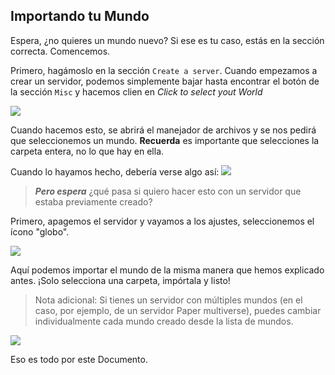 ## Importando tu Mundo

Espera, ¿no quieres un mundo nuevo? Si ese es tu caso, estás en la sección correcta. Comencemos.

Primero, hagámoslo en la sección ``Create a server``.
Cuando empezamos a crear un servidor, podemos simplemente bajar hasta encontrar el botón de la sección ``Misc`` y hacemos clien en _Click to select yout World_

![](https://i.imgur.com/QPxVb7k.png)

Cuando hacemos esto, se abrirá el manejador de archivos y se nos pedirá que seleccionemos un mundo. **Recuerda** es importante que selecciones la carpeta entera, no lo que hay en ella.

Cuando lo hayamos hecho, debería verse algo así:
![](https://i.imgur.com/l6XdWqX.png)

>_**Pero espera**_ ¿qué pasa si quiero hacer esto con un servidor que estaba previamente creado?

Primero, apagemos el servidor y vayamos a los ajustes, seleccionemos el ícono "globo".

![](https://i.imgur.com/fskQTy3.png)

Aquí podemos importar el mundo de la misma manera que hemos explicado antes. ¡Solo selecciona una carpeta, impórtala y listo!

>Nota adicional: Si tienes un servidor con múltiples mundos (en el caso, por ejemplo, de un servidor Paper multiverse), puedes cambiar individualmente cada mundo creado desde la lista de mundos.

![](https://i.imgur.com/I5wKMgU.png)

Eso es todo por este Documento.

<!--- Translated by Supraim --->